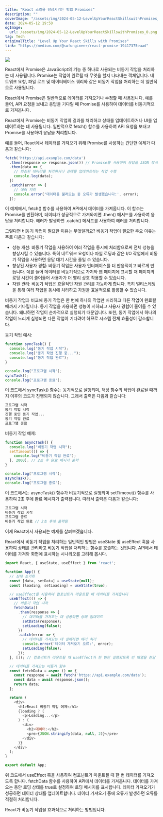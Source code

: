 ```yaml
---
title: "React 스킬을 향상시키는 방법 Promises"
description: ""
coverImage: "/assets/img/2024-05-12-LevelUpYourReactSkillswithPromises_0.png"
date: 2024-05-12 19:50
ogImage: 
  url: /assets/img/2024-05-12-LevelUpYourReactSkillswithPromises_0.png
tag: Tech
originalTitle: "Level Up Your React Skills with Promises"
link: "https://medium.com/@swfungineer/react-promise-19417375eaad"
---
```



<img src="/assets/img/2024-05-12-LevelUpYourReactSkillswithPromises_0.png" />

React에서 Promise은 JavaScript의 기능 중 하나로 사용되는 비동기 작업을 처리하는 데 사용됩니다. Promise는 작업이 완료될 때 무엇을 할지 나타내는 객체입니다. 네트워크 요청, 파일 로드 및 데이터베이스 쿼리와 같은 비동기 작업을 처리하는 데 일반적으로 사용됩니다.

React에서 Promise은 일반적으로 데이터를 가져오거나 수정할 때 사용됩니다. 예를 들어, API 요청을 보내고 응답을 기다릴 때 Promise를 사용하여 데이터를 비동기적으로 가져옵니다.

React에서 Promise는 비동기 작업의 결과를 처리하고 상태를 업데이트하거나 UI를 업데이트하는 데 사용됩니다. 일반적으로 fetch() 함수를 사용하여 API 요청을 보내고 Promise를 사용하여 응답을 처리합니다.



예를 들어, React에서 데이터를 가져오기 위해 Promise를 사용하는 간단한 예제가 다음과 같습니다:

```js
fetch('https://api.example.com/data')
  .then(response => response.json()) // Promise를 사용하여 응답을 JSON 형식으로 파싱
  .then(data => {
    // 파싱된 데이터를 처리하거나 상태를 업데이트하는 작업 수행
    console.log(data);
  })
  .catch(error => {
    // 에러 처리
    console.error('데이터를 불러오는 중 오류가 발생했습니다:', error);
  });
```

이 예제에서, fetch() 함수를 사용하여 API에서 데이터를 가져옵니다. 이 함수는 Promise를 반환하며, 데이터가 성공적으로 가져와지면 .then() 메서드를 사용하여 응답을 처리합니다. 에러가 발생하면 .catch() 메서드를 사용하여 에러를 처리합니다.

그렇다면 비동기 작업이 필요한 이유는 무엇일까요? 비동기 작업이 필요한 주요 이유는 주로 다음과 같습니다:



- 성능 개선: 비동기 작업을 사용하여 여러 작업을 동시에 처리함으로써 전체 성능을 향상시킬 수 있습니다. 특히 네트워크 요청이나 파일 로딩과 같은 I/O 작업에서 비동기 작업을 사용하면 응답 대기 시간을 줄일 수 있습니다.
- 향상된 사용자 경험: 비동기 작업은 사용자 인터페이스를 더 반응적이고 빠르게 만듭니다. 예를 들어 데이터를 비동기적으로 가져와 웹 페이지에 표시할 때 페이지의 로딩 시간이 줄어들어 사용자가 더 빨리 상호 작용할 수 있습니다.
- 자원 관리: 비동기 작업은 효율적인 자원 관리를 가능하게 합니다. 특히 멀티스레딩을 통해 여러 작업을 동시에 처리하고 자원을 효율적으로 활용할 수 있습니다.

비동기 작업과 비교해 동기 작업은 한 번에 하나의 작업만 처리하고 다른 작업이 완료될 때까지 기다립니다. 동기 작업을 사용하면 성능이 저하되고 사용자 경험이 줄어들 수 있습니다. 왜냐하면 작업이 순차적으로 실행되기 때문입니다. 또한, 동기 작업에서 하나의 작업이 느리게 실행되면 다른 작업이 기다려야 하므로 시스템 전체 효율성이 감소합니다.

동기 작업 예시:

```js
function syncTask() {
  console.log("동기 작업 시작");
  console.log("동기 작업 진행 중...");
  console.log("동기 작업 완료");
}

console.log("프로그램 시작");
syncTask();
console.log("프로그램 종료");
```



이 코드에서 syncTask() 함수는 동기적으로 실행되며, 해당 함수의 작업이 완료될 때까지 이후의 코드가 진행되지 않습니다. 그래서 출력은 다음과 같습니다:

```js
프로그램 시작
동기 작업 시작
진행 중인 동기 작업...
동기 작업 완료
프로그램 종료
```

비동기 작업 예제:

```js
function asyncTask() {
  console.log("비동기 작업 시작");
  setTimeout(() => {
    console.log("비동기 작업 완료");
  }, 2000); // 2초 후 완료 메시지 출력
}

console.log("프로그램 시작");
asyncTask();
console.log("프로그램 종료");
```



이 코드에서는 asyncTask() 함수가 비동기적으로 실행되며 setTimeout() 함수를 사용하여 2초 후에 완료 메시지가 출력됩니다. 따라서 출력은 다음과 같습니다:

```js
프로그램 시작
비동기 작업 시작
프로그램 종료
비동기 작업 완료 // 2초 후에 출력됨
```

이제 React에서 사용되는 예제를 살펴보겠습니다.

React에서 비동기 작업을 처리하는 일반적인 방법은 useState 및 useEffect 훅을 사용하여 상태를 관리하고 비동기 작업을 처리하는 함수를 호출하는 것입니다. API에서 데이터를 가져와 화면에 표시하는 시나리오를 고려해 봅시다.



```js
import React, { useState, useEffect } from 'react';

function App() {
  // 상태 초기화
  const [data, setData] = useState(null);
  const [loading, setLoading] = useState(true);

  // useEffect를 사용하여 컴포넌트가 마운트될 때 데이터를 가져옵니다
  useEffect(() => {
    // 비동기 작업 시작
    fetchData()
      .then(response => {
        // 데이터를 가져오는 데 성공하면 상태 업데이트
        setData(response);
        setLoading(false);
      })
      .catch(error => {
        // 데이터를 가져오는 데 실패하면 에러 처리
        console.error('데이터 가져오기 오류:', error);
        setLoading(false);
      });
  }, []); // 컴포넌트가 마운트될 때 useEffect가 한 번만 실행되도록 빈 배열을 전달

  // 데이터를 가져오는 비동기 함수
  const fetchData = async () => {
    const response = await fetch('https://api.example.com/data');
    const data = await response.json();
    return data;
  };

  return (
    <div>
      <h1>React 비동기 작업 예제</h1>
      {loading ? (
        <p>Loading...</p>
      ) : (
        <div>
          <h2>데이터:</h2>
          <pre>{JSON.stringify(data, null, 2)}</pre>
        </div>
      )}
    </div>
  );
}

export default App;
```

위 코드에서 useEffect 훅을 사용하여 컴포넌트가 마운트될 때 한 번 데이터를 가져오도록 합니다. fetchData 함수를 사용하여 API에서 데이터를 가져옵니다. 데이터를 가져오는 동안 로딩 상태를 true로 설정하여 로딩 메시지를 표시합니다. 데이터 가져오기가 성공하면 데이터 상태를 업데이트합니다. 데이터 가져오기 중에 오류가 발생하면 오류를 적절히 처리합니다.

React가 비동기 작업을 효과적으로 처리하는 방법입니다.